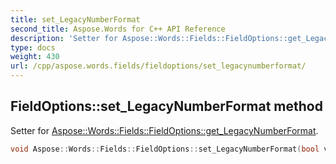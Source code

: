 ```yaml
---
title: set_LegacyNumberFormat
second_title: Aspose.Words for C++ API Reference
description: 'Setter for Aspose::Words::Fields::FieldOptions::get_LegacyNumberFormat.'
type: docs
weight: 430
url: /cpp/aspose.words.fields/fieldoptions/set_legacynumberformat/
---
```

## FieldOptions::set_LegacyNumberFormat method


Setter for [Aspose::Words::Fields::FieldOptions::get_LegacyNumberFormat](../get_legacynumberformat/).

```cpp
void Aspose::Words::Fields::FieldOptions::set_LegacyNumberFormat(bool value)
```

